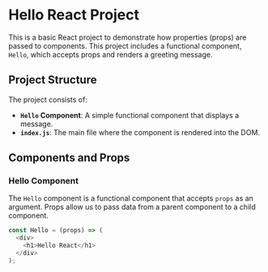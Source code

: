 # Hello React Project

This is a basic React project to demonstrate how properties (props) are passed to components. This project includes a functional component, `Hello`, which accepts props and renders a greeting message.

## Project Structure

The project consists of:
- **`Hello` Component**: A simple functional component that displays a message.
- **`index.js`**: The main file where the component is rendered into the DOM.

## Components and Props

### Hello Component

The `Hello` component is a functional component that accepts `props` as an argument. Props allow us to pass data from a parent component to a child component.

```javascript
const Hello = (props) => (
  <div>
    <h1>Hello React</h1>
  </div>
);
